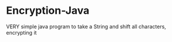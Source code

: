 # Encryption-Java
VERY simple java program to take a String and shift all characters, encrypting it
